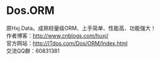 # Dos.ORM
原Hxj.Data。成熟轻量级ORM、上手简单、性能高、功能强大！<Br>
作者博客：http://www.cnblogs.com/huxj/<Br>
官方网站：http://ITdos.com/Dos/ORM/Index.html<Br>
交流QQ群：60831381
